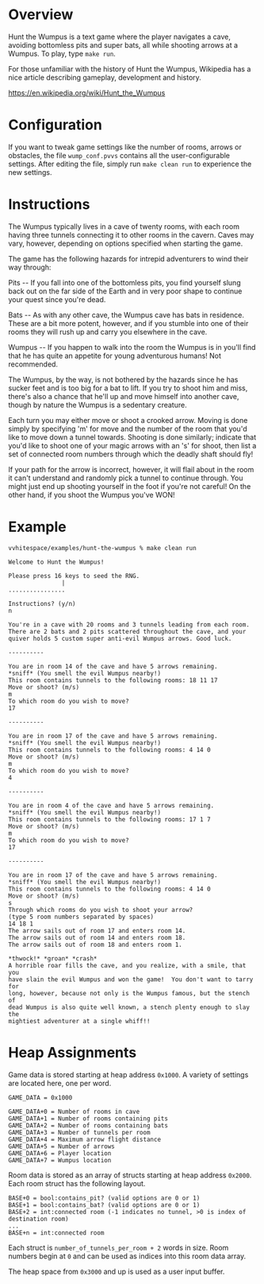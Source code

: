 # Overview #

Hunt the Wumpus is a text game where the player navigates a cave, avoiding
bottomless pits and super bats, all while shooting arrows at a Wumpus. To play,
type `make run`.

For those unfamiliar with the history of Hunt the Wumpus, Wikipedia has a nice
article describing gameplay, development and history.

<https://en.wikipedia.org/wiki/Hunt_the_Wumpus>


# Configuration #

If you want to tweak game settings like the number of rooms, arrows or
obstacles, the file `wump_conf.pvvs` contains all the user-configurable
settings.  After editing the file, simply run `make clean run` to experience
the new settings.


# Instructions #

The Wumpus typically lives in a cave of twenty rooms, with each room having
three tunnels connecting it to other rooms in the cavern.  Caves may vary,
however, depending on options specified when starting the game.

The game has the following hazards for intrepid adventurers to wind their
way through:

  Pits   -- If you fall into one of the bottomless pits, you find yourself
            slung back out on the far side of the Earth and in very poor
            shape to continue your quest since you're dead.

  Bats   -- As with any other cave, the Wumpus cave has bats in residence.
            These are a bit more potent, however, and if you stumble into
            one of their rooms they will rush up and carry you elsewhere in
            the cave.

  Wumpus -- If you happen to walk into the room the Wumpus is in you'll find
            that he has quite an appetite for young adventurous humans!  Not
            recommended.

The Wumpus, by the way, is not bothered by the hazards since he has sucker
feet and is too big for a bat to lift.  If you try to shoot him and miss,
there's also a chance that he'll up and move himself into another cave,
though by nature the Wumpus is a sedentary creature.

Each turn you may either move or shoot a crooked arrow.  Moving is done
simply by specifying 'm' for move and the number of the room that you'd
like to move down a tunnel towards.  Shooting is done similarly; indicate
that you'd like to shoot one of your magic arrows with an 's' for shoot,
then list a set of connected room numbers through which the deadly shaft
should fly!

If your path for the arrow is incorrect, however, it will flail about in
the room it can't understand and randomly pick a tunnel to continue
through.  You might just end up shooting yourself in the foot if you're
not careful!  On the other hand, if you shoot the Wumpus you've WON!


# Example #

    vvhitespace/examples/hunt-the-wumpus % make clean run
    
    Welcome to Hunt the Wumpus!
    
    Please press 16 keys to seed the RNG.
                   |
    ................
    
    Instructions? (y/n)
    n
    
    You're in a cave with 20 rooms and 3 tunnels leading from each room.
    There are 2 bats and 2 pits scattered throughout the cave, and your
    quiver holds 5 custom super anti-evil Wumpus arrows. Good luck.
    
    ----------
    
    You are in room 14 of the cave and have 5 arrows remaining.
    *sniff* (You smell the evil Wumpus nearby!)
    This room contains tunnels to the following rooms: 18 11 17
    Move or shoot? (m/s)
    m
    To which room do you wish to move?
    17
    
    ----------
    
    You are in room 17 of the cave and have 5 arrows remaining.
    *sniff* (You smell the evil Wumpus nearby!)
    This room contains tunnels to the following rooms: 4 14 0
    Move or shoot? (m/s)
    m
    To which room do you wish to move?
    4
    
    ----------
    
    You are in room 4 of the cave and have 5 arrows remaining.
    *sniff* (You smell the evil Wumpus nearby!)
    This room contains tunnels to the following rooms: 17 1 7
    Move or shoot? (m/s)
    m
    To which room do you wish to move?
    17
    
    ----------
    
    You are in room 17 of the cave and have 5 arrows remaining.
    *sniff* (You smell the evil Wumpus nearby!)
    This room contains tunnels to the following rooms: 4 14 0
    Move or shoot? (m/s)
    s
    Through which rooms do you wish to shoot your arrow?
    (type 5 room numbers separated by spaces)
    14 18 1
    The arrow sails out of room 17 and enters room 14.
    The arrow sails out of room 14 and enters room 18.
    The arrow sails out of room 18 and enters room 1.
    
    *thwock!* *groan* *crash*
    A horrible roar fills the cave, and you realize, with a smile, that you
    have slain the evil Wumpus and won the game!  You don't want to tarry for
    long, however, because not only is the Wumpus famous, but the stench of
    dead Wumpus is also quite well known, a stench plenty enough to slay the
    mightiest adventurer at a single whiff!!


# Heap Assignments #

Game data is stored starting at heap address `0x1000`. A variety of settings
are located here, one per word.

    GAME_DATA = 0x1000
    
    GAME_DATA+0 = Number of rooms in cave
    GAME_DATA+1 = Number of rooms containing pits
    GAME_DATA+2 = Number of rooms containing bats
    GAME_DATA+3 = Number of tunnels per room
    GAME_DATA+4 = Maximum arrow flight distance
    GAME_DATA+5 = Number of arrows
    GAME_DATA+6 = Player location
    GAME_DATA+7 = Wumpus location

Room data is stored as an array of structs starting at heap address `0x2000`.
Each room struct has the following layout.

    BASE+0 = bool:contains_pit? (valid options are 0 or 1)
    BASE+1 = bool:contains_bat? (valid options are 0 or 1)
    BASE+2 = int:connected room (-1 indicates no tunnel, >0 is index of destination room)
    ...
    BASE+n = int:connected room

Each struct is `number_of_tunnels_per_room + 2` words in size. Room numbers
begin at `0` and can be used as indices into this room data array.

The heap space from `0x3000` and up is used as a user input buffer.
